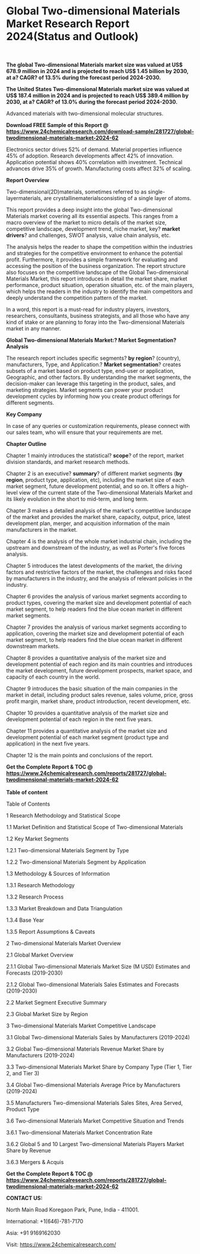 <h1>Global Two-dimensional Materials Market Research Report 2024(Status and Outlook)</h1><br/><p><strong>The global Two-dimensional Materials market size was valued at US$ 678.9 million in 2024 and is projected to reach US$ 1.45 billion by 2030, at a? <strong>CAGR</strong>? of 13.5% during the forecast period 2024-2030.</strong></p><p><strong>The United States Two-dimensional Materials market size was valued at US$ 187.4 million in 2024 and is projected to reach US$ 389.4 million by 2030, at a? <strong>CAGR</strong>? of 13.0% during the forecast period 2024-2030.</strong></p><p>Advanced materials with two-dimensional molecular structures.</p><div><b>Download FREE Sample of this Report @ <a href="https://www.24chemicalresearch.com/download-sample/281727/global-twodimensional-materials-market-2024-62">https://www.24chemicalresearch.com/download-sample/281727/global-twodimensional-materials-market-2024-62</a></b></div><p>Electronics sector drives 52% of demand. Material properties influence 45% of adoption. Research developments affect 42% of innovation. Application potential shows 40% correlation with investment. Technical advances drive 35% of growth. Manufacturing costs affect 32% of scaling.</p><p><strong>Report Overview</strong></p><p>Two-dimensional(2D)materials, sometimes referred to as single-layermaterials, are crystallinematerialsconsisting of a single layer of atoms.</p><p>This report provides a deep insight into the global Two-dimensional Materials market covering all its essential aspects. This ranges from a macro overview of the market to micro details of the market size, competitive landscape, development trend, niche market, key? <strong>market drivers</strong>? and challenges, SWOT analysis, value chain analysis, etc.</p><p>The analysis helps the reader to shape the competition within the industries and strategies for the competitive environment to enhance the potential profit. Furthermore, it provides a simple framework for evaluating and accessing the position of the business organization. The report structure also focuses on the competitive landscape of the Global Two-dimensional Materials Market, this report introduces in detail the market share, market performance, product situation, operation situation, etc. of the main players, which helps the readers in the industry to identify the main competitors and deeply understand the competition pattern of the market.</p><p>In a word, this report is a must-read for industry players, investors, researchers, consultants, business strategists, and all those who have any kind of stake or are planning to foray into the Two-dimensional Materials market in any manner.</p><p><strong>Global Two-dimensional Materials Market:? Market Segmentation? Analysis</strong></p><p>The research report includes specific segments? <strong>by region</strong>? (country), manufacturers, Type, and Application.? <strong>Market segmentation</strong>? creates subsets of a market based on product type, end-user or application, Geographic, and other factors. By understanding the market segments, the decision-maker can leverage this targeting in the product, sales, and marketing strategies. Market segments can power your product development cycles by informing how you create product offerings for different segments.</p><p><strong>Key Company</strong></p><p>In case of any queries or customization requirements, please connect with our sales team, who will ensure that your requirements are met.</p><p><strong>Chapter Outline</strong></p><p>Chapter 1 mainly introduces the statistical? <strong><strong>scope</strong></strong>? of the report, market division standards, and market research methods.</p><p>Chapter 2 is an executive? <strong><strong>summary</strong></strong>? of different market segments (<strong>by region</strong>, product type, application, etc), including the market size of each market segment, future development potential, and so on. It offers a high-level view of the current state of the Two-dimensional Materials Market and its likely evolution in the short to mid-term, and long term.</p><p>Chapter 3 makes a detailed analysis of the market's competitive landscape of the market and provides the market share, capacity, output, price, latest development plan, merger, and acquisition information of the main manufacturers in the market.</p><p>Chapter 4 is the analysis of the whole market industrial chain, including the upstream and downstream of the industry, as well as Porter's five forces analysis.</p><p>Chapter 5 introduces the latest developments of the market, the driving factors and restrictive factors of the market, the challenges and risks faced by manufacturers in the industry, and the analysis of relevant policies in the industry.</p><p>Chapter 6 provides the analysis of various market segments according to product types, covering the market size and development potential of each market segment, to help readers find the blue ocean market in different market segments.</p><p>Chapter 7 provides the analysis of various market segments according to application, covering the market size and development potential of each market segment, to help readers find the blue ocean market in different downstream markets.</p><p>Chapter 8 provides a quantitative analysis of the market size and development potential of each region and its main countries and introduces the market development, future development prospects, market space, and capacity of each country in the world.</p><p>Chapter 9 introduces the basic situation of the main companies in the market in detail, including product sales revenue, sales volume, price, gross profit margin, market share, product introduction, recent development, etc.</p><p>Chapter 10 provides a quantitative analysis of the market size and development potential of each region in the next five years.</p><p>Chapter 11 provides a quantitative analysis of the market size and development potential of each market segment (product type and application) in the next five years.</p><p>Chapter 12 is the main points and conclusions of the report.</p><div><b>Get the Complete Report & TOC @ <a href="https://www.24chemicalresearch.com/reports/281727/global-twodimensional-materials-market-2024-62">https://www.24chemicalresearch.com/reports/281727/global-twodimensional-materials-market-2024-62</a></b></div><br><b>Table of content</b><p>Table of Contents<br />
 
  1 Research Methodology and Statistical Scope<br />
 
  1.1 Market Definition and Statistical Scope of Two-dimensional Materials<br />
 
  1.2 Key Market Segments<br />
 
  1.2.1 Two-dimensional Materials Segment by Type<br />
 
  1.2.2 Two-dimensional Materials Segment by Application<br />
 
  1.3 Methodology & Sources of Information<br />
 
  1.3.1 Research Methodology<br />
 
  1.3.2 Research Process<br />
 
  1.3.3 Market Breakdown and Data Triangulation<br />
 
  1.3.4 Base Year<br />
 
  1.3.5 Report Assumptions & Caveats<br />
 
  2 Two-dimensional Materials Market Overview<br />
 
  2.1 Global Market Overview<br />
 
  2.1.1 Global Two-dimensional Materials Market Size (M USD) Estimates and Forecasts (2019-2030)<br />
 
  2.1.2 Global Two-dimensional Materials Sales Estimates and Forecasts (2019-2030)<br />
 
  2.2 Market Segment Executive Summary<br />
 
  2.3 Global Market Size by Region<br />
 
  3 Two-dimensional Materials Market Competitive Landscape<br />
 
  3.1 Global Two-dimensional Materials Sales by Manufacturers (2019-2024)<br />
 
  3.2 Global Two-dimensional Materials Revenue Market Share by Manufacturers (2019-2024)<br />
 
  3.3 Two-dimensional Materials Market Share by Company Type (Tier 1, Tier 2, and Tier 3)<br />
 
  3.4 Global Two-dimensional Materials Average Price by Manufacturers (2019-2024)<br />
 
  3.5 Manufacturers Two-dimensional Materials Sales Sites, Area Served, Product Type<br />
 
  3.6 Two-dimensional Materials Market Competitive Situation and Trends<br />
 
  3.6.1 Two-dimensional Materials Market Concentration Rate<br />
 
  3.6.2 Global 5 and 10 Largest Two-dimensional Materials Players Market Share by Revenue<br />
 
  3.6.3 Mergers & Acquis<br><div><b>Get the Complete Report & TOC @ <a href="https://www.24chemicalresearch.com/reports/281727/global-twodimensional-materials-market-2024-62">https://www.24chemicalresearch.com/reports/281727/global-twodimensional-materials-market-2024-62</a></b></div></p>
 
 <b>CONTACT US:</b><br>
 
 North Main Road Koregaon Park, Pune, India - 411001.<br/>
 
 International: +1(646)-781-7170<br/>
 
 Asia: +91 9169162030<br/>
 
 Visit: <a href="https://www.24chemicalresearch.com/">https://www.24chemicalresearch.com/</a>
 
 <br>